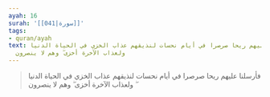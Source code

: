 ```yaml
---
ayah: 16
surah: '[[041|سورة]]'
tags:
- quran/ayah
text: فأرسلنا عليهم ريحا صرصرا في أيام نحسات لنذيقهم عذاب الخزي في الحياة الدنيا ۖ
  ولعذاب الآخرة أخزى ۖ وهم لا ينصرون
---
```

> فأرسلنا عليهم ريحا صرصرا في أيام نحسات لنذيقهم عذاب الخزي في الحياة الدنيا ۖ ولعذاب الآخرة أخزى ۖ وهم لا ينصرون
